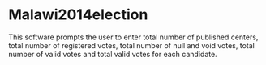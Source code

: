 # Malawi2014election
This software prompts the user to enter total number of published centers, total number of registered votes, total number of null and void votes, total number of valid votes and total valid votes for each candidate. 
